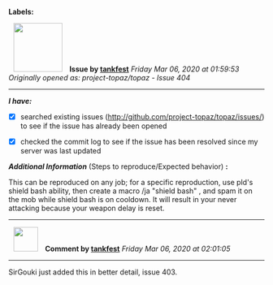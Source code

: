 **Labels:**



<a href="https://github.com/tankfest"><img src="https://avatars1.githubusercontent.com/u/37684138?v=4" width="96" height="96" hspace="10"></img></a> **Issue by [tankfest](https://github.com/tankfest)**
_Friday Mar 06, 2020 at 01:59:53_
_Originally opened as: project-topaz/topaz - Issue 404_

----

<!-- place 'x' mark between square [] brackets to checkmark box -->
**_I have:_**

- [x] searched existing issues (http://github.com/project-topaz/topaz/issues/) to see if the issue has already been opened
- [x] checked the commit log to see if the issue has been resolved since my server was last updated

**_Additional Information_** (Steps to reproduce/Expected behavior) **:** 
This can be reproduced on any job; for a specific reproduction, use pld's shield bash ability, then create a macro /ja "shield bash" <t>, and spam it on the mob while shield bash is on cooldown. It will result in your never attacking because your weapon delay is reset.



----
<a href="https://github.com/tankfest"><img src="https://avatars1.githubusercontent.com/u/37684138?v=4" width="48" height="48" hspace="10"></img></a> **Comment by [tankfest](https://github.com/tankfest)**
_Friday Mar 06, 2020 at 02:01:05_

----

SirGouki just added this in better detail, issue 403.
